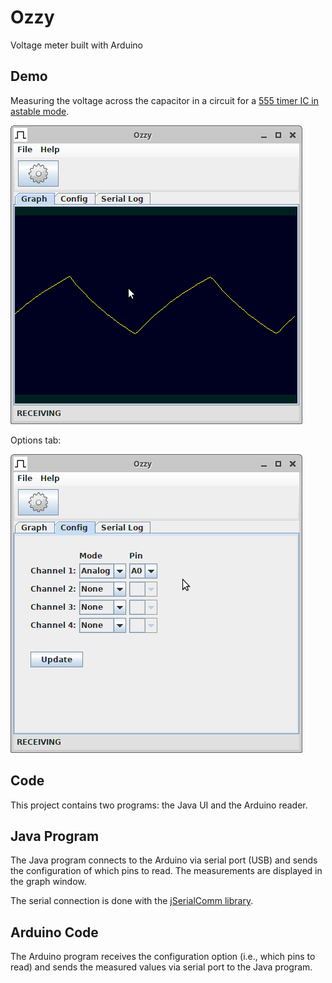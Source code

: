 # Ozzy

Voltage meter built with Arduino

## Demo

Measuring the voltage across the capacitor in a circuit for a [555 timer IC in astable mode](https://en.wikipedia.org/wiki/555_timer_IC#Astable).

![Screenshot](/screenshots/graph.png)

Options tab:

![Screenshot](/screenshots/options.png)

## Code

This project contains two programs: the Java UI and the Arduino reader.

## Java Program

The Java program connects to the Arduino via serial port (USB) and sends the configuration of which pins to read. The measurements are displayed in the graph window.

The serial connection is done with the [jSerialComm library](https://github.com/Fazecast/jSerialComm).

## Arduino Code

The Arduino program receives the configuration option (i.e., which pins to read) and sends the measured values via serial port to the Java program.
